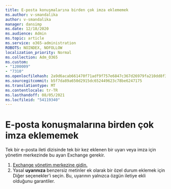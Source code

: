 ```yaml
---
title: E-posta konuşmalarına birden çok imza eklememek
ms.author: v-smandalika
author: v-smandalika
manager: dansimp
ms.date: 12/18/2020
ms.audience: Admin
ms.topic: article
ms.service: o365-administration
ROBOTS: NOINDEX, NOFOLLOW
localization_priority: Normal
ms.collection: Adm_O365
ms.custom:
- "1200009"
- "7310"
ms.openlocfilehash: 2a9d6acab661470f71adf9f757e6847c367d26979fa210dd8f35e0ffaaa8dc45
ms.sourcegitcommit: b5f7da89a650d2915dc652449623c78be6247175
ms.translationtype: MT
ms.contentlocale: tr-TR
ms.lasthandoff: 08/05/2021
ms.locfileid: "54119340"
---
```

# <a name="avoid-multiple-signatures-from-being-added-in-an-email-conversation"></a>E-posta konuşmalarına birden çok imza eklememek

Tek bir e-posta ileti dizisinde tek bir kez eklenen bir uyarı veya imza için yönetim merkezinde bu ayarı Exchange gerekir.

1. [Exchange yönetim merkezine gidin.](https://go.microsoft.com/fwlink/p/?linkid=2059104)
2. Yasal **uyarınıza** benzersiz metinler ek olarak bir özel durum eklemek için Diğer seçenekler'i seçin. Bu, uyarının yalnızca özgün iletiye ekli olduğunu garantiler.

